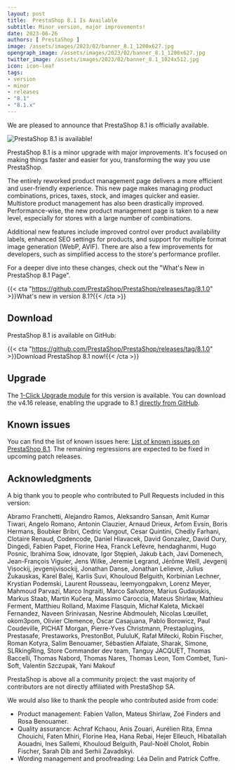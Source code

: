 ```yaml
---
layout: post
title:  PrestaShop 8.1 Is Available
subtitle: Minor version, major improvements!
date: 2023-06-26
authors: [ PrestaShop ]
image: /assets/images/2023/02/banner_8.1_1200x627.jpg
opengraph_image: /assets/images/2023/02/banner_8.1_1200x627.jpg
twitter_image: /assets/images/2023/02/banner_8.1_1024x512.jpg
icon: icon-leaf
tags:
- version
- minor
- releases
- "8.1"
- "8.1.x"
---
```


We are pleased to announce that PrestaShop 8.1 is officially available.

![PrestaShop 8.1 is available!](/assets/images/2023/02/banner_8.1_1534x424.png)

PrestaShop 8.1 is a minor upgrade with major improvements. It's focused on making things faster and easier for you, transforming the way you use PrestaShop.

The entirely reworked product management page delivers a more efficient and user-friendly experience. This new page makes managing product combinations, prices, taxes, stock, and images quicker and easier. Multistore product management has also been drastically improved. Performance-wise, the new product management page is taken to a new level, especially for stores with a large number of combinations.

Additional new features include improved control over product availability labels, enhanced SEO settings for products, and support for multiple format image generation (WebP, AVIF). There are also a few improvements for developers, such as simplified access to the store's performance profiler.

For a deeper dive into these changes, check out the "What's New in PrestaShop 8.1 Page".

{{< cta "https://github.com/PrestaShop/PrestaShop/releases/tag/8.1.0" >}}What's new in version 8.1?{{< /cta >}}

## Download

PrestaShop 8.1 is available on GitHub:

{{< cta "https://github.com/PrestaShop/PrestaShop/releases/tag/8.1.0" >}}Download PrestaShop 8.1 now!{{< /cta >}}

## Upgrade

The [1-Click Upgrade module](https://github.com/PrestaShop/autoupgrade) for this version is available. You can download the v4.16 release, enabling the upgrade to 8.1 [directly from GitHub](https://github.com/PrestaShop/autoupgrade/releases/download/v4.16.0/autoupgrade.zip).

## Known issues

You can find the list of known issues here: [List of known issues on PrestaShop 8.1](https://github.com/PrestaShop/PrestaShop/issues?q=is%3Aissue+is%3Aopen+label%3A8.1.x+label%3AVerified+label%3ARegression). The remaining regressions are expected to be fixed in upcoming patch releases.

## Acknowledgments

A big thank you to people who contributed to Pull Requests included in this version:

Abramo Franchetti, Alejandro Ramos, Aleksandro Sansan, Amit Kumar Tiwari, Angelo Romano, Antonin Clauzier, Arnaud Drieux, Arťom Evsin, Boris Hermans, Boubker Bribri, Cedric Vangout, Cesar Quintini, Chedly Farhani, Clotaire Renaud, Codencode, Daniel Hlavacek, David Gonzalez, David Oury, Dingedi, Fabien Papet, Florine Hea, Franck Lefèvre, hendaghanmi, Hugo Posnic, Ibrahima Sow, idnovate, Igor Stępień, Jakub Łach, Javi Domenech, Jean-François Viguier, Jens Wilke, Jeremie Legrand, Jérôme Weill, Jevgenij Visockij, jevgenijvisockij, Jonathan Danse, Jonathan Lelievre, Julius Žukauskas, Karel Balej, Karlis Suvi, Khouloud Belguith, Korbinian Lechner, Krystian Podemski, Laurent Rousseau, leemyongpakvn, Lorenz Meyer, Mahmoud Parvazi, Marco Ingraiti, Marco Salvatore, Marius Gudauskis, Markus Staab, Martin Kučera, Massimo Caroccia, Mateus Shirlaw, Mathieu Ferment, Matthieu Rolland, Maxime Flasquin, Michał Kaleta, Mickaël Fernandez, Naveen Srinivasan, Nesrine Abdmouleh, Nicolas Lœuillet, okom3pom, Olivier Clemence, Òscar Casajuana, Pablo Borowicz, Paul Coudeville, PICHAT Morgan, Pierre-Yves Christmann, Prestaplugins, Prestasafe, Prestaworks, PrestonBot, PululuK, Rafał Miłecki, Robin Fischer, Roman Kotyra, Salim Benouamer, Sébastien Alfaiate, Sharak, Simone, SLRkingRing, Store Commander dev team, Tanguy JACQUET, Thomas Baccelli, Thomas Nabord, Thomas Nares, Thomas Leon, Tom Combet, Tuni-Soft, Valentin Szczupak, Yani Makouf

PrestaShop is above all a community project: the vast majority of contributors are not directly affiliated with PrestaShop SA.

We would also like to thank the people who contributed aside from code:

- Product management: Fabien Vallon, Mateus Shirlaw, Zoé Finders and Rosa Benouamer.
- Quality assurance: Achraf Kchaou, Anis Zouari, Aurélien Rita, Emna Chouichi, Faten Mhiri, Florine Hea, Hana Rebai, Hejer Elleuch, Hibatallah Aouadni, Ines Sallemi, Khouloud Belguith, Paul-Noël Cholot, Robin Fischer, Sarah Dib and Serhii Zavadskyi.
- Wording management and proofreading: Léa Delin and Patrick Coffre.
